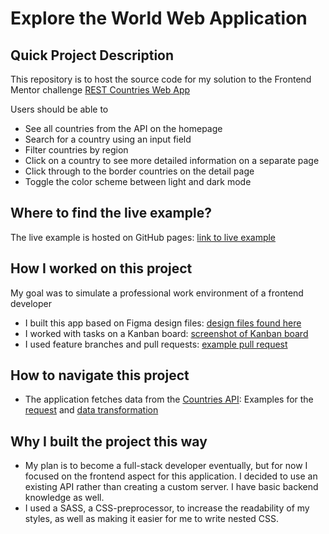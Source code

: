 # Explore the World Web Application

## Quick Project Description

This repository is to host the source code for my solution to the Frontend Mentor challenge [REST Countries Web App](https://www.frontendmentor.io/challenges/rest-countries-api-with-color-theme-switcher-5cacc469fec04111f7b848ca)

Users should be able to

-   See all countries from the API on the homepage
-   Search for a country using an input field
-   Filter countries by region
-   Click on a country to see more detailed information on a separate page
-   Click through to the border countries on the detail page
-   Toggle the color scheme between light and dark mode

## Where to find the live example?

The live example is hosted on GitHub pages: [link to live example](https://sephorus.github.io/rest-countries/)

## How I worked on this project

My goal was to simulate a professional work environment of a frontend developer

-   I built this app based on Figma design files: [design files found here](https://github.com/sephorus/rest-countries/tree/main/design)
-   I worked with tasks on a Kanban board: [screenshot of Kanban board](https://github.com/sephorus/rest-countries/blob/main/rest-countries-app/src/images/kanban.png)
-   I used feature branches and pull requests: [example pull request]()

## How to navigate this project

-   The application fetches data from the [Countries API](https://restcountries.eu/): Examples for the [request]() and [data transformation]()

## Why I built the project this way

-   My plan is to become a full-stack developer eventually, but for now I focused on the frontend aspect for this application. I decided to use an existing API rather than creating a custom server. I have basic backend knowledge as well.
-   I used a SASS, a CSS-preprocessor, to increase the readability of my styles, as well as making it easier for me to write nested CSS.
